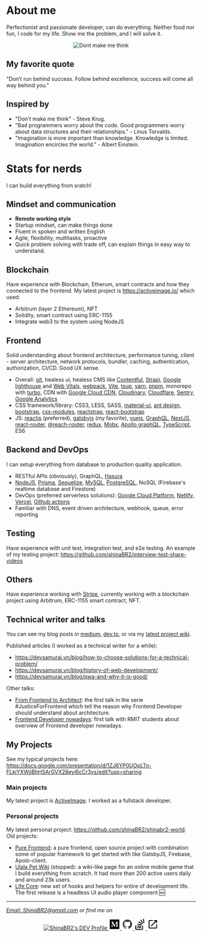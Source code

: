 
# About me

Perfectionist and passionate developer, can do everything. Neither food nor fun, I code for my life. Show me the problem, and I will solve it.

<p  align="center">
<img  src="https://res.cloudinary.com/shinabr2/image/upload/v1596200768/profile/sharer-min.png"  alt="Dont make me think" />
</p>

## My favorite quote

"Don’t run behind success. Follow behind excellence, success will come all way behind you."

## Inspired by

- "Don't make me think" - Steve Krug.
- "Bad programmers worry about the code. Good programmers worry about data structures and their relationships." - Linus Torvalds.
- "Imagination is more important than knowledge. Knowledge is limited. Imagination encircles the world." - Albert Einstein.

# Stats for nerds

I can build everything from sratch!

## Mindset and communication

- **Remote working style**
- Startup mindset, can make things done
- Fluent in spoken and written English
- Agile, flexibility, multitasks, proactive
- Quick problem solving with trade off, can explain things in easy way to understand.

## Blockchain

Have experience with Blockchain, Etherum, smart contracts and how they connected to the frontend. My latest project is https://activeimage.io/ which used:
- Arbitrum (layer 2 Ethereum), NFT
- Solidity, smart contract using ERC-1155
- Integrate web3 to the system using NodeJS

## Frontend

Solid understanding about frontend architecture, performance tuning, client - server architecture, network protocols, bundler, caching, authentication, authorization, CI/CD. Good UX sense.

- Overall: [git](https://git-scm.com/), healess ui, healess CMS like [Contentful](https://www.contentful.com/), [Strapi](https://strapi.io/), [Google lighthouse](https://github.com/GoogleChrome/lighthouse) and [Web Vitals](https://web.dev/vitals/), [webpack](https://webpack.js.org/), [Vite](https://vitejs.dev/), [tsup](https://github.com/egoist/tsup), [yarn](https://yarnpkg.com/), [pnpm](https://pnpm.io/), monorepo with [turbo](https://github.com/vercel/turbo), CDN with [Google Cloud CDN](https://cloud.google.com/cdn), [Cloudinary](https://cloudinary.com/), [Cloudflare](https://www.cloudflare.com/), [Sentry](https://sentry.io/welcome/), [Google Analytics](https://analytics.google.com/analytics/web/)
- CSS framework/library: CSS3, LESS, SASS, [material-ui](https://mui.com/), [ant design](https://ant.design/), [bootstrap](https://getbootstrap.com/), [css-modules](https://github.com/css-modules/css-modules), [reactstrap](https://reactstrap.github.io/?path=/story/home-installation--page), [react-bootstrap](https://react-bootstrap.github.io/)
- JS: [reactjs](https://reactjs.org/) (preferred), [gatsbyjs](https://www.gatsbyjs.com/) (my favorite), [vuejs](https://vuejs.org/), [GraphQL](https://graphql.org/), [NextJS](https://nextjs.org/), [react-router](https://reactrouter.com/en/main), [@reach-router](https://reach.tech/router/), [redux](https://redux.js.org/), [Mobx](https://mobx.js.org/README.html), [Apollo graphQL](https://www.apollographql.com/), [TypeScript](https://www.typescriptlang.org/), ES6

## Backend and DevOps

I can setup everything from database to production quality application.

- RESTful APIs (obviously), GraphQL, [Hasura](https://hasura.io/)
- [NodeJS](https://nodejs.org/en/), [Prisma](https://www.prisma.io/),  [Sequelize](https://sequelize.org/), [MySQL](https://www.mysql.com/), [PostgreSQL](https://www.postgresql.org/), NoSQL (Firebase's realtime database and Firestore)
- DevOps (preferred serverless solutions): [Google Cloud Platform](https://cloud.google.com/), [Netlify](https://www.netlify.com/), [Vercel](https://vercel.com/), [Github actions](https://github.com/features/actions)
- Familiar with DNS, event driven architecture, webhook, queue, error reporting

## Testing

Have experience with unit test, integration test, and e2e testing. An example of my testing project: https://github.com/shinaBR2/interview-test-share-videos

## Others

Have experience working with [Stripe](https://stripe.com/), currently working with a blockchain project using Arbitrum, ERC-1155 smart contract, NFT.

## Technical writer and talks

You can see my blog posts in [medium](https://medium.com/@shinabr2), [dev.to](https://dev.to/shinabr2), or via my [latest project wiki](https://github.com/shinaBR2/shinabr2-world/wiki).

Published articles (I worked as a technical writer for a while):
- https://devsamurai.vn/blog/how-to-choose-solutions-for-a-technical-problem/
- https://devsamurai.vn/blog/history-of-web-development/
- https://devsamurai.vn/blog/pwa-and-why-it-is-good/

Other talks:
- [From Frontend to Architect](https://github.com/shinaBR2/justiceforfrontend): the first talk in the serie #JusticeForFrontend which tell the reason why Frontend Developer should understand about architecture.
- [Frontend Developer nowadays](https://docs.google.com/presentation/d/1poug18RJ8znFIiku65sqs4vn9i-JuA7pDW7Tqe7rmbU/edit?usp=sharing): first talk with RMIT students about overview of Frontend developer nowadays.

## My Projects

See my typical projects here: https://docs.google.com/presentation/d/1ZJ6YP0UOpLTn-FLkjYXWjjBhHSArGVX28eyi6cCr3ys/edit?usp=sharing

### Main projects

My latest project is [ActiveImage](https://github.com/shinaBR2/ShinaBR2/blob/master/Projects.md#activeimage). I worked as a fullstack developer.

### Personal projects

My latest personal project: https://github.com/shinaBR2/shinabr2-world.
Old projects:
- [Pure Frontend](https://github.com/shinaBR2/pure-frontend): a pure frontend, open source project with combination some of popular framework to get started with like GatsbyJS, Firebase, Apolo-client.
- [Ulala Pet Wiki](https://shinabr2.com/ulala/) (stopped): a wiki-like page for an online mobile game that I build everything from scratch. It had more than 200 active users daily and around 23k users.
- [Life Core](https://www.npmjs.com/package/@shinabr2/life-core): new set of hooks and helpers for entire of development life. The first release is a headless UI audio player component 🆕


<hr>

<i><a  href="mailto:ShinaBR2@gmail.com">Email: ShinaBR2@gmail.com</a> or find me on</i>

<p  align="center">

<a  href="https://dev.to/shinabr2"  target="_blank"  rel="noopener me">

<img  src="https://d2fltix0v2e0sb.cloudfront.net/dev-badge.svg"  alt="ShinaBR2's DEV Profile"  height="30"  width="30">

</a>

<a  href="https://medium.com/@shinabr2"  target="_blank"  rel="noopener me">

<img  src="https://github.com/shinaBR2/ShinaBR2/blob/master/medium.svg"  alt="ShinaBR2's Medium Profile"  height="30"  width="30">

</a>

<a  href="https://dev.to/shinabr2"  target="_blank"  rel="noopener me">

<img  src="https://github.com/shinaBR2/ShinaBR2/blob/master/github.svg"  alt="ShinaBR2's Github Profile"  height="30"  width="30">

</a>

<a  href="https://stackoverflow.com/users/8270395/shinabr2"  target="_blank"  rel="noopener me">

<img  src="https://github.com/shinaBR2/ShinaBR2/blob/master/stack-overflow.svg"  alt="ShinaBR2's StackOverflow Profile"  height="30"  width="30">

</a>

<a  href="https://shinabr2.com/"  target="_blank"  rel="noopener me">

<img  src="https://github.com/shinaBR2/ShinaBR2/blob/master/external-link.svg"  alt="ShinaBR2's Home Page"  height="30"  width="30">

</a>

</p>
